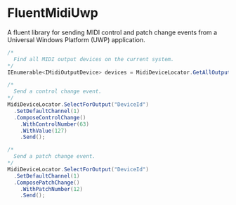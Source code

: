 # FluentMidiUwp
A fluent library for sending MIDI control and patch change events from a Universal Windows Platform (UWP) application.

```c#
/*
  Find all MIDI output devices on the current system.
*/
IEnumerable<IMidiOutputDevice> devices = MidiDeviceLocator.GetAllOutputDevices();

/*
  Send a control change event.
*/
MidiDeviceLocator.SelectForOutput("DeviceId")
  .SetDefaultChannel(1) 
  .ComposeControlChange()
    .WithControlNumber(63)
    .WithValue(127)
    .Send();

/*
  Send a patch change event.
*/
MidiDeviceLocator.SelectForOutput("DeviceId")
  .SetDefaultChannel(1) 
  .ComposePatchChange()
    .WithPatchNumber(12)
    .Send();
```
